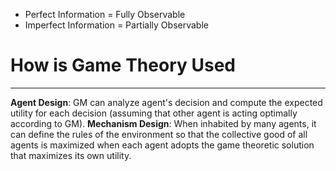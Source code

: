 - Perfect Information = Fully Observable
- Imperfect Information = Partially Observable

# How is Game Theory Used
_____
**Agent Design**: GM can analyze agent's decision and compute the expected utility for each decision (assuming that other agent is acting optimally according to GM). 
**Mechanism Design**: When inhabited by many agents, it can define the rules of the environment so that the collective good of all agents is maximized when each agent adopts the game theoretic solution that maximizes its own utility.